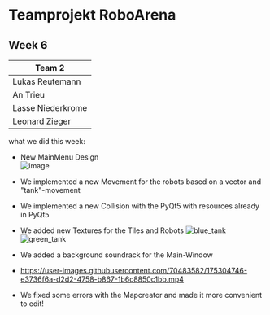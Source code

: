 # Teamprojekt RoboArena
## Week 6

| Team 2 |
| ----------------- |
| Lukas Reutemann   | 
| An Trieu          | 
| Lasse Niederkrome |
| Leonard Zieger    |


what we did this week:

- New MainMenu Design </br>
  ![image](https://user-images.githubusercontent.com/72664329/175298864-811295f2-d46f-40ea-845c-69e33d713c99.png)


- We implemented a new Movement for the robots based on a vector and "tank"-movement
- We implemented a new Collision with the PyQt5 with resources already in PyQt5
- We added new Textures for the Tiles and Robots
  ![blue_tank](https://user-images.githubusercontent.com/72664329/175300309-9258626c-8105-484f-8b4c-608851903282.png)
  ![green_tank](https://user-images.githubusercontent.com/72664329/175299997-50c674df-ea83-43e6-b850-f1cd3720618b.png) 

- We added a background soundrack for the Main-Window
- https://user-images.githubusercontent.com/70483582/175304746-e3736f6a-d2d2-4758-b867-1b6c8850c1bb.mp4


- We fixed some errors with the Mapcreator and made it more convenient to edit!
